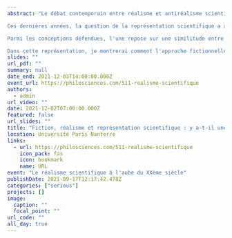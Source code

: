 ```yaml
---
abstract: "Le débat contemporain entre réalisme et antiréalisme scientifique se structure généralement autour d'un questionnement de la continuité historique : l'existence de changements théoriques radicaux ou de paradigm shifts kuhniens permet de formuler une méta-induction pessimiste souvent perçue comme un argument très fort à l'encontre de la position réaliste. L'une des stratégies réalistes pour résister à ce gambit historique consiste à rétablir une forme de continuité. C'est le cas du réalisme structural, qui admet des changements conceptuels en physique, mais insiste sur les régularités dans les lois et les théories au fur et à mesure de leurs remplacements successifs.

Ces dernières années, la question de la représentation scientifique a attiré l'attention de nombreux philosophes et a fait l'objet de nombreuses discussions (voir par exemple le recueil d'articles édité par Mauricio Suárez : Fictions in science : philosophical essays on modeling and idealization, Routledge, 2009). De nombreuses conceptions s'opposent sur différents points d'analyse, mais la problématique s'articule généralement autour de la notion de modèle et de sa relation avec les théories scientifiques. La question centrale est donc : qu'est-ce qui fait qu'un modèle représente effectivement le système physique étudié ? 

Parmi les conceptions défendues, l'une repose sur une similitude entre le raisonnement à base de modèles et les œuvres de fiction. Cette vision fictionnelle des modèles fonde son analyse sur le concept de make-believe de Walton. Selon ses défenseurs, l'attitude du scientifique lorsqu'il utilise un modèle pour représenter un système physique est la même que lorsque nous sommes confrontés à une œuvre de fiction : nous faisons semblant de croire ce que le modèle décrit, même si nous savons que des approximations, des idéalisations ou des fictions y sont intégrées. Cette conception pose des questions à la fois sur la capacité explicative des modèles et sur leur ontologie, et le réalisme se trouve à nouveau, du moins en apparence, en mauvaise posture. Peut-on dès lors encore croire à l'existence des objets décrits par la physique ? Ou assiste-t-on à une dissolution générale des concepts physiques en de pures fictions ?

Dans cette représentation, je montrerai comment l'approche fictionnelle permet d'articuler le débat sur le réalisme autour de la question de la représentation. J'insisterai sur l'importance de la prise en compte de la possibilité d'erreurs de représentation (misrepresentation) et sur les conséquences d'une telle conception sur la question de la continuité conceptuelle en physique."
slides: ""
url_pdf: ""
summary: null
date_end: 2021-12-03T14:00:00.000Z
event_url: https://philosciences.com/511-realisme-scientifique
authors:
  - admin
url_video: ""
date: 2021-12-02T07:00:00.000Z
featured: false
url_slides: ""
title: "Fiction, réalisme et représentation scientifique : y a-t-il une continuité conceptuelle en physique ?"
location: Université Paris Nanterre
links:
  - url: https://philosciences.com/511-realisme-scientifique
    icon_pack: fas
    icon: bookmark
    name: URL
event: "Le réalisme scientifique à l'aube du XXème siècle"
publishDate: 2021-09-17T12:17:42.478Z
categories: ["serious"]
projects: []
image:
  caption: ""
  focal_point: ""
url_code: ""
all_day: true
---
```


